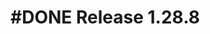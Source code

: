 # #DONE Release 1.28.8
<!--
is-epic:"Release 1.28.8"
created:2022-04-09T15:02:04.833Z expand:1 completed:2022-04-09T18:05:38.784Z
order:-20
archived:true
archivedAt:2024-10-30T22:38:06-04:00
originalPath:notes/2022-04/2022-04-09.md
originalLine:9
-->


